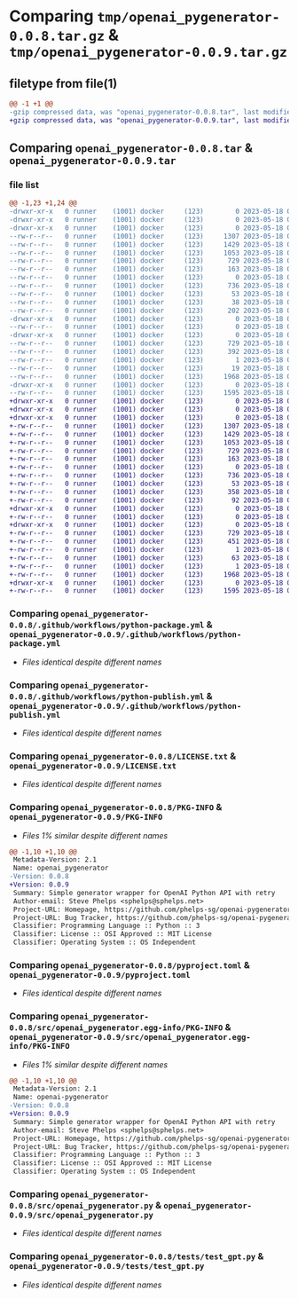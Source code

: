 # Comparing `tmp/openai_pygenerator-0.0.8.tar.gz` & `tmp/openai_pygenerator-0.0.9.tar.gz`

## filetype from file(1)

```diff
@@ -1 +1 @@
-gzip compressed data, was "openai_pygenerator-0.0.8.tar", last modified: Thu May 18 08:42:24 2023, max compression
+gzip compressed data, was "openai_pygenerator-0.0.9.tar", last modified: Thu May 18 09:12:12 2023, max compression
```

## Comparing `openai_pygenerator-0.0.8.tar` & `openai_pygenerator-0.0.9.tar`

### file list

```diff
@@ -1,23 +1,24 @@
-drwxr-xr-x   0 runner    (1001) docker     (123)        0 2023-05-18 08:42:24.818311 openai_pygenerator-0.0.8/
-drwxr-xr-x   0 runner    (1001) docker     (123)        0 2023-05-18 08:42:24.814310 openai_pygenerator-0.0.8/.github/
-drwxr-xr-x   0 runner    (1001) docker     (123)        0 2023-05-18 08:42:24.818311 openai_pygenerator-0.0.8/.github/workflows/
--rw-r--r--   0 runner    (1001) docker     (123)     1307 2023-05-18 08:42:10.000000 openai_pygenerator-0.0.8/.github/workflows/python-package.yml
--rw-r--r--   0 runner    (1001) docker     (123)     1429 2023-05-18 08:42:10.000000 openai_pygenerator-0.0.8/.github/workflows/python-publish.yml
--rw-r--r--   0 runner    (1001) docker     (123)     1053 2023-05-18 08:42:10.000000 openai_pygenerator-0.0.8/LICENSE.txt
--rw-r--r--   0 runner    (1001) docker     (123)      729 2023-05-18 08:42:24.818311 openai_pygenerator-0.0.8/PKG-INFO
--rw-r--r--   0 runner    (1001) docker     (123)      163 2023-05-18 08:42:10.000000 openai_pygenerator-0.0.8/README.md
--rw-r--r--   0 runner    (1001) docker     (123)        0 2023-05-18 08:42:10.000000 openai_pygenerator-0.0.8/conftest.py
--rw-r--r--   0 runner    (1001) docker     (123)      736 2023-05-18 08:42:10.000000 openai_pygenerator-0.0.8/pyproject.toml
--rw-r--r--   0 runner    (1001) docker     (123)       53 2023-05-18 08:42:10.000000 openai_pygenerator-0.0.8/requirements.txt
--rw-r--r--   0 runner    (1001) docker     (123)       38 2023-05-18 08:42:24.818311 openai_pygenerator-0.0.8/setup.cfg
--rw-r--r--   0 runner    (1001) docker     (123)      202 2023-05-18 08:42:10.000000 openai_pygenerator-0.0.8/setup.py
-drwxr-xr-x   0 runner    (1001) docker     (123)        0 2023-05-18 08:42:24.818311 openai_pygenerator-0.0.8/src/
--rw-r--r--   0 runner    (1001) docker     (123)        0 2023-05-18 08:42:10.000000 openai_pygenerator-0.0.8/src/__init__.py
-drwxr-xr-x   0 runner    (1001) docker     (123)        0 2023-05-18 08:42:24.818311 openai_pygenerator-0.0.8/src/openai_pygenerator.egg-info/
--rw-r--r--   0 runner    (1001) docker     (123)      729 2023-05-18 08:42:24.000000 openai_pygenerator-0.0.8/src/openai_pygenerator.egg-info/PKG-INFO
--rw-r--r--   0 runner    (1001) docker     (123)      392 2023-05-18 08:42:24.000000 openai_pygenerator-0.0.8/src/openai_pygenerator.egg-info/SOURCES.txt
--rw-r--r--   0 runner    (1001) docker     (123)        1 2023-05-18 08:42:24.000000 openai_pygenerator-0.0.8/src/openai_pygenerator.egg-info/dependency_links.txt
--rw-r--r--   0 runner    (1001) docker     (123)       19 2023-05-18 08:42:24.000000 openai_pygenerator-0.0.8/src/openai_pygenerator.egg-info/top_level.txt
--rw-r--r--   0 runner    (1001) docker     (123)     1968 2023-05-18 08:42:10.000000 openai_pygenerator-0.0.8/src/openai_pygenerator.py
-drwxr-xr-x   0 runner    (1001) docker     (123)        0 2023-05-18 08:42:24.818311 openai_pygenerator-0.0.8/tests/
--rw-r--r--   0 runner    (1001) docker     (123)     1595 2023-05-18 08:42:10.000000 openai_pygenerator-0.0.8/tests/test_gpt.py
+drwxr-xr-x   0 runner    (1001) docker     (123)        0 2023-05-18 09:12:12.929755 openai_pygenerator-0.0.9/
+drwxr-xr-x   0 runner    (1001) docker     (123)        0 2023-05-18 09:12:12.925755 openai_pygenerator-0.0.9/.github/
+drwxr-xr-x   0 runner    (1001) docker     (123)        0 2023-05-18 09:12:12.929755 openai_pygenerator-0.0.9/.github/workflows/
+-rw-r--r--   0 runner    (1001) docker     (123)     1307 2023-05-18 09:11:53.000000 openai_pygenerator-0.0.9/.github/workflows/python-package.yml
+-rw-r--r--   0 runner    (1001) docker     (123)     1429 2023-05-18 09:11:53.000000 openai_pygenerator-0.0.9/.github/workflows/python-publish.yml
+-rw-r--r--   0 runner    (1001) docker     (123)     1053 2023-05-18 09:11:53.000000 openai_pygenerator-0.0.9/LICENSE.txt
+-rw-r--r--   0 runner    (1001) docker     (123)      729 2023-05-18 09:12:12.929755 openai_pygenerator-0.0.9/PKG-INFO
+-rw-r--r--   0 runner    (1001) docker     (123)      163 2023-05-18 09:11:53.000000 openai_pygenerator-0.0.9/README.md
+-rw-r--r--   0 runner    (1001) docker     (123)        0 2023-05-18 09:11:53.000000 openai_pygenerator-0.0.9/conftest.py
+-rw-r--r--   0 runner    (1001) docker     (123)      736 2023-05-18 09:11:53.000000 openai_pygenerator-0.0.9/pyproject.toml
+-rw-r--r--   0 runner    (1001) docker     (123)       53 2023-05-18 09:11:53.000000 openai_pygenerator-0.0.9/requirements.txt
+-rw-r--r--   0 runner    (1001) docker     (123)      358 2023-05-18 09:12:12.929755 openai_pygenerator-0.0.9/setup.cfg
+-rw-r--r--   0 runner    (1001) docker     (123)       92 2023-05-18 09:11:53.000000 openai_pygenerator-0.0.9/setup.py
+drwxr-xr-x   0 runner    (1001) docker     (123)        0 2023-05-18 09:12:12.929755 openai_pygenerator-0.0.9/src/
+-rw-r--r--   0 runner    (1001) docker     (123)        0 2023-05-18 09:11:53.000000 openai_pygenerator-0.0.9/src/__init__.py
+drwxr-xr-x   0 runner    (1001) docker     (123)        0 2023-05-18 09:12:12.929755 openai_pygenerator-0.0.9/src/openai_pygenerator.egg-info/
+-rw-r--r--   0 runner    (1001) docker     (123)      729 2023-05-18 09:12:12.000000 openai_pygenerator-0.0.9/src/openai_pygenerator.egg-info/PKG-INFO
+-rw-r--r--   0 runner    (1001) docker     (123)      451 2023-05-18 09:12:12.000000 openai_pygenerator-0.0.9/src/openai_pygenerator.egg-info/SOURCES.txt
+-rw-r--r--   0 runner    (1001) docker     (123)        1 2023-05-18 09:12:12.000000 openai_pygenerator-0.0.9/src/openai_pygenerator.egg-info/dependency_links.txt
+-rw-r--r--   0 runner    (1001) docker     (123)       63 2023-05-18 09:12:12.000000 openai_pygenerator-0.0.9/src/openai_pygenerator.egg-info/entry_points.txt
+-rw-r--r--   0 runner    (1001) docker     (123)        1 2023-05-18 09:12:12.000000 openai_pygenerator-0.0.9/src/openai_pygenerator.egg-info/top_level.txt
+-rw-r--r--   0 runner    (1001) docker     (123)     1968 2023-05-18 09:11:53.000000 openai_pygenerator-0.0.9/src/openai_pygenerator.py
+drwxr-xr-x   0 runner    (1001) docker     (123)        0 2023-05-18 09:12:12.929755 openai_pygenerator-0.0.9/tests/
+-rw-r--r--   0 runner    (1001) docker     (123)     1595 2023-05-18 09:11:53.000000 openai_pygenerator-0.0.9/tests/test_gpt.py
```

### Comparing `openai_pygenerator-0.0.8/.github/workflows/python-package.yml` & `openai_pygenerator-0.0.9/.github/workflows/python-package.yml`

 * *Files identical despite different names*

### Comparing `openai_pygenerator-0.0.8/.github/workflows/python-publish.yml` & `openai_pygenerator-0.0.9/.github/workflows/python-publish.yml`

 * *Files identical despite different names*

### Comparing `openai_pygenerator-0.0.8/LICENSE.txt` & `openai_pygenerator-0.0.9/LICENSE.txt`

 * *Files identical despite different names*

### Comparing `openai_pygenerator-0.0.8/PKG-INFO` & `openai_pygenerator-0.0.9/PKG-INFO`

 * *Files 1% similar despite different names*

```diff
@@ -1,10 +1,10 @@
 Metadata-Version: 2.1
 Name: openai_pygenerator
-Version: 0.0.8
+Version: 0.0.9
 Summary: Simple generator wrapper for OpenAI Python API with retry
 Author-email: Steve Phelps <sphelps@sphelps.net>
 Project-URL: Homepage, https://github.com/phelps-sg/openai-pygenerator
 Project-URL: Bug Tracker, https://github.com/phelps-sg/openai-pygenerator/issues
 Classifier: Programming Language :: Python :: 3
 Classifier: License :: OSI Approved :: MIT License
 Classifier: Operating System :: OS Independent
```

### Comparing `openai_pygenerator-0.0.8/pyproject.toml` & `openai_pygenerator-0.0.9/pyproject.toml`

 * *Files identical despite different names*

### Comparing `openai_pygenerator-0.0.8/src/openai_pygenerator.egg-info/PKG-INFO` & `openai_pygenerator-0.0.9/src/openai_pygenerator.egg-info/PKG-INFO`

 * *Files 1% similar despite different names*

```diff
@@ -1,10 +1,10 @@
 Metadata-Version: 2.1
 Name: openai-pygenerator
-Version: 0.0.8
+Version: 0.0.9
 Summary: Simple generator wrapper for OpenAI Python API with retry
 Author-email: Steve Phelps <sphelps@sphelps.net>
 Project-URL: Homepage, https://github.com/phelps-sg/openai-pygenerator
 Project-URL: Bug Tracker, https://github.com/phelps-sg/openai-pygenerator/issues
 Classifier: Programming Language :: Python :: 3
 Classifier: License :: OSI Approved :: MIT License
 Classifier: Operating System :: OS Independent
```

### Comparing `openai_pygenerator-0.0.8/src/openai_pygenerator.py` & `openai_pygenerator-0.0.9/src/openai_pygenerator.py`

 * *Files identical despite different names*

### Comparing `openai_pygenerator-0.0.8/tests/test_gpt.py` & `openai_pygenerator-0.0.9/tests/test_gpt.py`

 * *Files identical despite different names*

